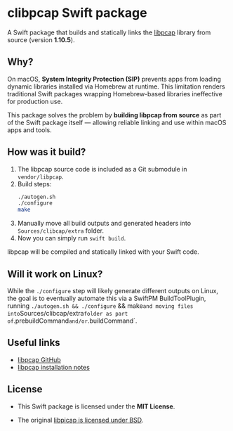 # clibpcap Swift package

A Swift package that builds and statically links the [libpcap](https://github.com/the-tcpdump-group/libpcap) library from source (version **1.10.5**).

## Why?

On macOS, **System Integrity Protection (SIP)** prevents apps from loading dynamic libraries installed via Homebrew at runtime. This limitation renders traditional Swift packages wrapping Homebrew-based libraries ineffective for production use.

This package solves the problem by **building libpcap from source** as part of the Swift package itself — allowing reliable linking and use within macOS apps and tools.

## How was it build?

1. The libpcap source code is included as a Git submodule in `vendor/libpcap`.
2. Build steps:
   ```bash
   ./autogen.sh
   ./configure
   make
   ```
3. Manually move all build outputs and generated headers into `Sources/clibcap/extra` folder.
4. Now you can simply run `swift build`.

libpcap will be compiled and statically linked with your Swift code.


## Will it work on Linux?

While the `./configure` step will likely generate different outputs on Linux, the goal is to eventually automate this via a SwiftPM BuildToolPlugin, running `./autogen.sh && ./configure` && make` and moving files into `Sources/clibcap/extra` folder as part of `.prebuildCommand` and/or `.buildCommand`.

## Useful links

* [libpcap GitHub](https://github.com/the-tcpdump-group/libpcap)
* [libpcap installation notes](https://github.com/the-tcpdump-group/libpcap/blob/master/INSTALL.md)

## License

* This Swift package is licensed under the **MIT License**.

* The original [libpicap is licensed under BSD](https://github.com/the-tcpdump-group/libpcap/blob/master/LICENSE).
